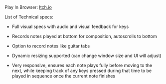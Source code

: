 Play In Browser: [Itch.io](https://eternalon03.itch.io/gamelan-instrument-synthesizer)

List of Technical specs:

- Full visual specs with audio and visual feedback for keys

- Records notes played at bottom for composition, autoscrolls to bottom

- Option to record notes like guitar tabs

- Dynamic resizing supported (can change window size and UI will adjust)

- Very responsive, ensures each note plays fully before moving to the next, while keeping track of any keys pressed during that time to be played in sequence once the current note finishes
